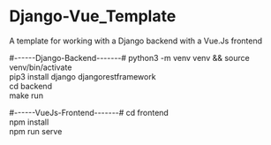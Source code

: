 # Django-Vue_Template
A template for working with a Django backend with a Vue.Js frontend


#------Django-Backend-------#
python3 -m venv venv && source venv/bin/activate \
pip3 install django djangorestframework \
cd backend \
make run 

#------VueJs-Frontend-------#
cd frontend \
npm install \
npm run serve 


